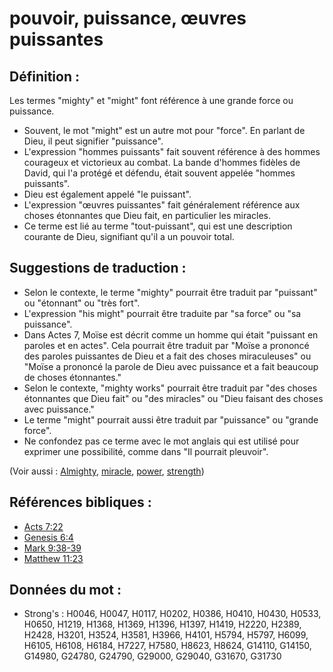 # pouvoir, puissance, œuvres puissantes

## Définition :

Les termes "mighty" et "might" font référence à une grande force ou puissance.

* Souvent, le mot "might" est un autre mot pour "force". En parlant de Dieu, il peut signifier "puissance".
* L'expression "hommes puissants" fait souvent référence à des hommes courageux et victorieux au combat. La bande d'hommes fidèles de David, qui l'a protégé et défendu, était souvent appelée "hommes puissants".
* Dieu est également appelé "le puissant".
* L'expression "œuvres puissantes" fait généralement référence aux choses étonnantes que Dieu fait, en particulier les miracles.
* Ce terme est lié au terme "tout-puissant", qui est une description courante de Dieu, signifiant qu'il a un pouvoir total.

## Suggestions de traduction :

* Selon le contexte, le terme "mighty" pourrait être traduit par "puissant" ou "étonnant" ou "très fort".
* L'expression "his might" pourrait être traduite par "sa force" ou "sa puissance".
* Dans Actes 7, Moïse est décrit comme un homme qui était "puissant en paroles et en actes". Cela pourrait être traduit par "Moïse a prononcé des paroles puissantes de Dieu et a fait des choses miraculeuses" ou "Moïse a prononcé la parole de Dieu avec puissance et a fait beaucoup de choses étonnantes."
* Selon le contexte, "mighty works" pourrait être traduit par "des choses étonnantes que Dieu fait" ou "des miracles" ou "Dieu faisant des choses avec puissance."
* Le terme "might" pourrait aussi être traduit par "puissance" ou "grande force".
* Ne confondez pas ce terme avec le mot anglais qui est utilisé pour exprimer une possibilité, comme dans "Il pourrait pleuvoir".

(Voir aussi : [Almighty](../kt/almighty.md), [miracle](../kt/miracle.md), [power](../kt/power.md), [strength](../other/strength.md))

## Références bibliques :

* [Acts 7:22](rc://en/tn/help/act/07/22)
* [Genesis 6:4](rc://en/tn/help/gen/06/4)
* [Mark 9:38-39](rc://en/tn/help/mrk/09/38)
* [Matthew 11:23](rc://en/tn/help/mat/11/23)

## Données du mot :

* Strong's : H0046, H0047, H0117, H0202, H0386, H0410, H0430, H0533, H0650, H1219, H1368, H1369, H1396, H1397, H1419, H2220, H2389, H2428, H3201, H3524, H3581, H3966, H4101, H5794, H5797, H6099, H6105, H6108, H6184, H7227, H7580, H8623, H8624, G14110, G14150, G14980, G24780, G24790, G29000, G29040, G31670, G31730
